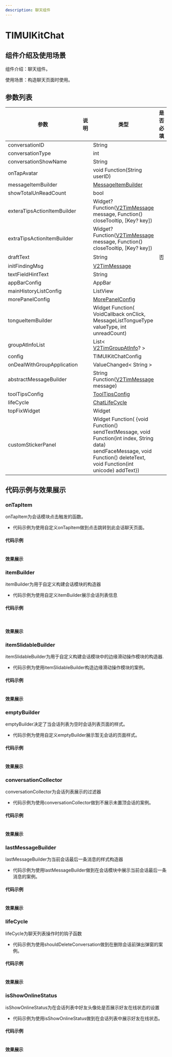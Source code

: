 ```yaml
---
description: 聊天组件
---
```


# TIMUIKitChat

## 组件介绍及使用场景 <a href="#he-shi-shi-yong" id="he-shi-shi-yong"></a>

组件介绍：聊天组件。

使用场景：构造聊天页面时使用。

## 参数列表

| 参数                          | 说明 | 类型                                                                                                                                                                         | 是否必填 |
| --------------------------- | -- | -------------------------------------------------------------------------------------------------------------------------------------------------------------------------- | ---- |
| conversationID              |    | String                                                                                                                                                                     |      |
| conversationType            |    | int                                                                                                                                                                        |      |
| conversationShowName        |    | String                                                                                                                                                                     |      |
| onTapAvatar                 |    | void Function(String userID)                                                                                                                                               |      |
| messageItemBuilder          |    | [MessageItemBuilder](MessageItemBuilder.md)                                                                                                                                |      |
| showTotalUnReadCount        |    | bool                                                                                                                                                                       |      |
| exteraTipsActionItemBuilder |    | Widget? Function([V2TimMessage](../../api/guan-jian-lei/message/v2timmessage.md) message, Function() closeTooltip, \[Key? key])                                            |      |
| extraTipsActionItemBuilder  |    | Widget? Function([V2TimMessage](../../api/guan-jian-lei/message/v2timmessage.md) message, Function() closeTooltip, \[Key? key])                                            |      |
| draftText                   |    | String                                                                                                                                                                     | 否    |
| initFindingMsg              |    | [V2TimMessage](../../api/guan-jian-lei/message/v2timmessage.md)                                                                                                            |      |
| textFieldHintText           |    | String                                                                                                                                                                     |      |
| appBarConfig                |    | AppBar                                                                                                                                                                     |      |
| mainHistoryListConfig       |    | ListView                                                                                                                                                                   |      |
| morePanelConfig             |    | [MorePanelConfig](MorePanelConfig.md)                                                                                                                                      |      |
| tongueItemBuilder           |    | Widget Function( VoidCallback onClick, MessageListTongueType valueType, int unreadCount)                                                                                   |      |
| groupAtInfoList             |    | List< [V2TimGroupAtInfo](../../api/guan-jian-lei/group/v2timgroupatinfo.md)? >                                                                                             |      |
| config                      |    | TIMUIKitChatConfig                                                                                                                                                         |      |
| onDealWithGroupApplication  |    | ValueChanged< String >                                                                                                                                                     |      |
| abstractMessageBuilder      |    | String Function([V2TimMessage](../../api/guan-jian-lei/message/v2timmessage.md) message)                                                                                   |      |
| toolTipsConfig              |    | [ToolTipsConfig](ToolTipsConfig.md)                                                                                                                                        |      |
| lifeCycle                   |    | [ChatLifeCycle](ChatLifeCycle.md)                                                                                                                                          |      |
| topFixWidget                |    | Widget                                                                                                                                                                     |      |
| customStickerPanel          |    | Widget Function( {void Function() sendTextMessage, void Function(int index, String data) sendFaceMessage, void Function() deleteText, void Function(int unicode) addText}) |      |

## 代码示例与效果展示

### onTapItem

onTapItem为会话模块点击触发的函数。

* 代码示例为使用自定义onTapItem做到点击跳转到此会话聊天页面。

#### 代码示例

```dart
```

#### 效果展示

### itemBuilder

itemBuilder为用于自定义构建会话模块的构造器

* 代码示例为使用自定义itemBuilder展示会话列表信息

#### 代码示例

```dart
  
```

#### 效果展示

### itemSlidableBuilder

itemSlidableBuilder为用于自定义构建会话模块中的边缘滑动操作模块的构造器.

* 代码示例为使用itemSlidableBuilder构造边缘滑动操作模块的案例。

#### 代码示例

```dart
```

#### 效果展示

### emptyBuilder

emptyBuilder决定了当会话列表为空时会话列表页面的样式。

* 代码示例为使用自定义emptyBuilder展示暂无会话的页面样式。

#### 代码示例

```dart
```

#### 效果展示

### conversationCollector

conversationCollector为会话列表展示的过滤器

* 代码示例为使用conversationCollector做到不展示未置顶会话的案例。

#### 代码示例

```dart
```

#### 效果展示

### lastMessageBuilder

lastMessageBuilder为当前会话最后一条消息的样式构造器

* 代码示例为使用lastMessageBuilder做到在会话模块中展示当前会话最后一条消息的案例。

#### 代码示例

```dart
```

#### 效果展示

### lifeCycle

lifeCycle为聊天列表操作时的钩子函数

* 代码示例为使用shouldDeleteConversation做到在删除会话前弹出弹窗的案例。

#### 代码示例

```dart
```

#### 效果展示

### isShowOnlineStatus

isShowOnlineStatus为在会话列表中好友头像处是否展示好友在线状态的设置

* 代码示例为使用isShowOnlineStatus做到在会话列表中展示好友在线状态。

#### 代码示例

```dart
```

#### 效果展示
